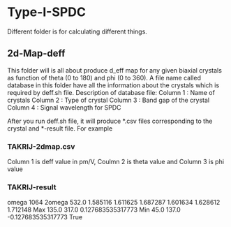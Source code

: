 # Type-I-SPDC
Different folder is for calculating different things.
## **2d-Map-deff** 
This folder will is all about produce d_eff map for any given biaxial crystals as function of theta (0 to 180) and phi (0 to 360). A file name called database in this folder have all the information about the crystals which is required by deff.sh file.
Description of database file:
Column 1 : Name of crystals
Column 2 : Type of crystal
Column 3 : Band gap of the crystal
Column 4 : Signal wavelength for SPDC

After you run deff.sh file, it will produce *.csv files corresponding to the crystal and *-result file. For example
### TAKRIJ-2dmap.csv
Column 1 is deff value in pm/V, Coulmn 2 is theta value and Column 3 is phi value
### TAKRIJ-result
omega 1064 2omega 532.0
1.585116 1.611625 1.687287 1.601634 1.628612 1.712148
Max 135.0 317.0 0.127683535317773
Min 45.0 137.0 -0.127683535317773
True
